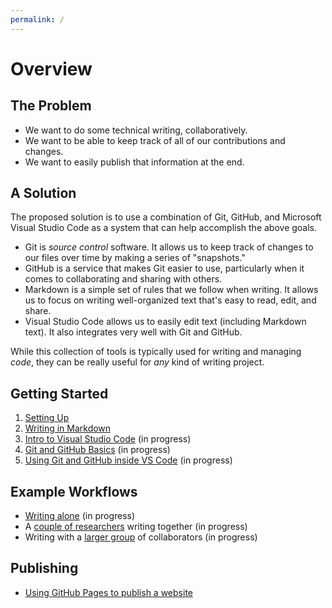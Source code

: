 ```yaml
---
permalink: /
---
```

# Overview

## The Problem

* We want to do some technical writing, collaboratively.
* We want to be able to keep track of all of our contributions and changes.
* We want to easily publish that information at the end.

## A Solution

The proposed solution is to use a combination of Git, GitHub, and Microsoft Visual Studio Code as a system that can help accomplish the above goals.

* Git is *source control* software. It allows us to keep track of changes to our files over time by making a series of "snapshots."
* GitHub is a service that makes Git easier to use, particularly when it comes to collaborating and sharing with others.
* Markdown is a simple set of rules that we follow when writing. It allows us to focus on writing well-organized text that's easy to read, edit, and share.
* Visual Studio Code allows us to easily edit text (including Markdown text). It also integrates very well with Git and GitHub.

While this collection of tools is typically used for writing and managing *code*, they can be really useful for *any* kind of writing project.

## Getting Started

1. [Setting Up](settingup.md)
2. [Writing in Markdown](markdown.md)
3. [Intro to Visual Studio Code](vscode.md) (in progress)
4. [Git and GitHub Basics](sourcecontrol.md) (in progress)
5. [Using Git and GitHub inside VS Code](vscodegit.md) (in progress)

## Example Workflows

* [Writing alone](writingalone.md) (in progress)
* A [couple of researchers](twowriters.md) writing together (in progress)
* Writing with a [larger group](largergroup.md) of collaborators (in progress)

## Publishing

* [Using GitHub Pages to publish a website](githubpages.md)
